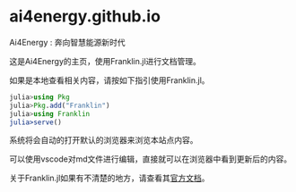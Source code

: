 # ai4energy.github.io

Ai4Energy : 奔向智慧能源新时代

这是Ai4Energy的主页，使用Franklin.jl进行文档管理。

如果是本地查看相关内容，请按如下指引使用Franklin.jl。
```julia
julia>using Pkg
julia>Pkg.add("Franklin")
julia>using Franklin
julia>serve()
```
系统将会自动的打开默认的浏览器来浏览本站点内容。

可以使用vscode对md文件进行编辑，直接就可以在浏览器中看到更新后的内容。

关于Franklin.jl如果有不清楚的地方，请查看其[官方文档](https://franklinjl.org/)。